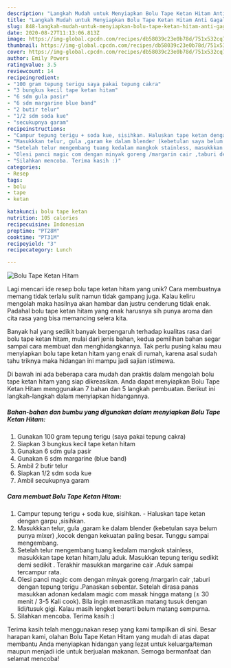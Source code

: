 ```yaml
---
description: "Langkah Mudah untuk Menyiapkan Bolu Tape Ketan Hitam Anti Gagal"
title: "Langkah Mudah untuk Menyiapkan Bolu Tape Ketan Hitam Anti Gagal"
slug: 848-langkah-mudah-untuk-menyiapkan-bolu-tape-ketan-hitam-anti-gagal
date: 2020-08-27T11:13:06.813Z
image: https://img-global.cpcdn.com/recipes/db58039c23e0b78d/751x532cq70/bolu-tape-ketan-hitam-foto-resep-utama.jpg
thumbnail: https://img-global.cpcdn.com/recipes/db58039c23e0b78d/751x532cq70/bolu-tape-ketan-hitam-foto-resep-utama.jpg
cover: https://img-global.cpcdn.com/recipes/db58039c23e0b78d/751x532cq70/bolu-tape-ketan-hitam-foto-resep-utama.jpg
author: Emily Powers
ratingvalue: 3.5
reviewcount: 14
recipeingredient:
- "100 gram tepung terigu saya pakai tepung cakra"
- "3 bungkus kecil tape ketan hitam"
- "6 sdm gula pasir"
- "6 sdm margarine blue band"
- "2 butir telur"
- "1/2 sdm soda kue"
- "secukupnya garam"
recipeinstructions:
- "Campur tepung terigu + soda kue, sisihkan. Haluskan tape ketan dengan garpu ,sisihkan."
- "Masukkkan telur, gula ,garam ke dalam blender (kebetulan saya belum punya mixer) ,kocok dengan kekuatan paling besar. Tunggu sampai mengembang."
- "Setelah telur mengembang tuang kedalam mangkok stainless, masukkkan tape ketan hitam,lalu aduk. Masukkan tepung terigu sedikit demi sedikit . Terakhir masukkan margarine cair .Aduk sampai tercampur rata."
- "Olesi panci magic com dengan minyak goreng /margarin cair ,taburi dengan tepung terigu .Panaskan sebentar. Setelah dirasa panas masukkan adonan kedalam magic com masak hingga matang (± 30 menit / 3-5 Kali cook). Bila ingin memastikan matang tusuk dengan lidi/tusuk gigi. Kalau masih lengket berarti belum matang sempurna."
- "Silahkan mencoba. Terima kasih :)"
categories:
- Resep
tags:
- bolu
- tape
- ketan

katakunci: bolu tape ketan 
nutrition: 105 calories
recipecuisine: Indonesian
preptime: "PT28M"
cooktime: "PT31M"
recipeyield: "3"
recipecategory: Lunch

---
```



![Bolu Tape Ketan Hitam](https://img-global.cpcdn.com/recipes/db58039c23e0b78d/751x532cq70/bolu-tape-ketan-hitam-foto-resep-utama.jpg)

Lagi mencari ide resep bolu tape ketan hitam yang unik? Cara membuatnya memang tidak terlalu sulit namun tidak gampang juga. Kalau keliru mengolah maka hasilnya akan hambar dan justru cenderung tidak enak. Padahal bolu tape ketan hitam yang enak harusnya sih punya aroma dan cita rasa yang bisa memancing selera kita.



Banyak hal yang sedikit banyak berpengaruh terhadap kualitas rasa dari bolu tape ketan hitam, mulai dari jenis bahan, kedua pemilihan bahan segar sampai cara membuat dan menghidangkannya. Tak perlu pusing kalau mau menyiapkan bolu tape ketan hitam yang enak di rumah, karena asal sudah tahu triknya maka hidangan ini mampu jadi sajian istimewa.


Di bawah ini ada beberapa cara mudah dan praktis dalam mengolah bolu tape ketan hitam yang siap dikreasikan. Anda dapat menyiapkan Bolu Tape Ketan Hitam menggunakan 7 bahan dan 5 langkah pembuatan. Berikut ini langkah-langkah dalam menyiapkan hidangannya.

<!--inarticleads1-->

##### Bahan-bahan dan bumbu yang digunakan dalam menyiapkan Bolu Tape Ketan Hitam:

1. Gunakan 100 gram tepung terigu (saya pakai tepung cakra)
1. Siapkan 3 bungkus kecil tape ketan hitam
1. Gunakan 6 sdm gula pasir
1. Gunakan 6 sdm margarine (blue band)
1. Ambil 2 butir telur
1. Siapkan 1/2 sdm soda kue
1. Ambil secukupnya garam




<!--inarticleads2-->

##### Cara membuat Bolu Tape Ketan Hitam:

1. Campur tepung terigu + soda kue, sisihkan. - Haluskan tape ketan dengan garpu ,sisihkan.
1. Masukkkan telur, gula ,garam ke dalam blender (kebetulan saya belum punya mixer) ,kocok dengan kekuatan paling besar. Tunggu sampai mengembang.
1. Setelah telur mengembang tuang kedalam mangkok stainless, masukkkan tape ketan hitam,lalu aduk. Masukkan tepung terigu sedikit demi sedikit . Terakhir masukkan margarine cair .Aduk sampai tercampur rata.
1. Olesi panci magic com dengan minyak goreng /margarin cair ,taburi dengan tepung terigu .Panaskan sebentar. Setelah dirasa panas masukkan adonan kedalam magic com masak hingga matang (± 30 menit / 3-5 Kali cook). Bila ingin memastikan matang tusuk dengan lidi/tusuk gigi. Kalau masih lengket berarti belum matang sempurna.
1. Silahkan mencoba. Terima kasih :)




Terima kasih telah menggunakan resep yang kami tampilkan di sini. Besar harapan kami, olahan Bolu Tape Ketan Hitam yang mudah di atas dapat membantu Anda menyiapkan hidangan yang lezat untuk keluarga/teman maupun menjadi ide untuk berjualan makanan. Semoga bermanfaat dan selamat mencoba!
